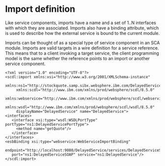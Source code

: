 <!-- image -->

# Import definition

Like service components, imports have a name and a set of 1..N interfaces with which they are
associated. Imports also have a binding attribute, which is used to describe how the external
service is bound to the current module.

Imports can be thought of as a special type of service component in an SCA module. Imports are
valid targets in a wire definition for a service reference. This means that to a client invoking a
target service, the client programming model is the same whether the reference points to an import
or another service component.

```
<?xml version="1.0" encoding="UTF-8"?>
<scdl:import xmlns:xsi="http://www.w3.org/2001/XMLSchema-instance"  	
     xmlns:ns1="http://stockquote.samp.sibx.websphere.ibm.com/DelayedService/"  	
     xmlns:scdl="http://www.ibm.com/xmlns/prod/websphere/scdl/8.5.0"  	
     xmlns:webservice="http://www.ibm.com/xmlns/prod/websphere/scdl/webservice/8.5.0"  	
     xmlns:wsdl="http://www.ibm.com/xmlns/prod/websphere/scdl/wsdl/8.5.0"  	
     displayName="DelayedService" name="DelayedService">   
<interfaces>     
   <interface xsi:type="wsdl:WSDLPortType" portType="ns1:DelayedServicePortType">       
     <method name="getQuote"/>     
   </interface>  
</interfaces>   
<esbBinding xsi:type="webservice:WebServiceImportBinding"    	
   endpoint="http://localhost:9080/DelayedService/services/DelayedServiceSOAP"    	
   port="ns1:DelayedServiceSOAP" service="ns1:DelayedService"/>
</scdl:import>
```